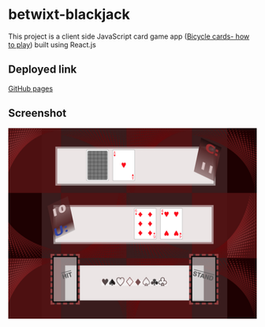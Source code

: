 # betwixt-blackjack
This project is a client side JavaScript card game app (<a href='https://bicyclecards.com/how-to-play/blackjack/' target='_blank'>Bicycle cards- how to play</a>) built using React.js

## Deployed link
<a href='https://gregoryjohncarter.github.io/betwixt-blackjack/'>GitHub pages</a>

## Screenshot
<img src='./src/assets/blackjack.png'/>